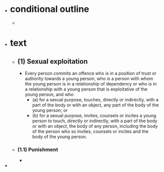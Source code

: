 - # conditional outline
	-
- # text
	- ## (1) Sexual exploitation
		- Every person commits an offence who is in a position of trust or authority towards a young person, who is a person with whom the young person is in a relationship of dependency or who is in a relationship with a young person that is exploitative of the young person, and who
			- (a) for a sexual purpose, touches, directly or indirectly, with a part of the body or with an object, any part of the body of the young person; or
			- (b) for a sexual purpose, invites, counsels or incites a young person to touch, directly or indirectly, with a part of the body or with an object, the body of any person, including the body of the person who so invites, counsels or incites and the body of the young person.
	- ### (1.1) Punishment
		-
-